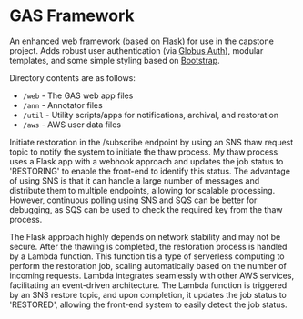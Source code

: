 # GAS Framework
An enhanced web framework (based on [Flask](https://flask.palletsprojects.com/)) for use in the capstone project. Adds robust user authentication (via [Globus Auth](https://docs.globus.org/api/auth)), modular templates, and some simple styling based on [Bootstrap](https://getbootstrap.com/docs/3.3/).

Directory contents are as follows:
* `/web` - The GAS web app files
* `/ann` - Annotator files
* `/util` - Utility scripts/apps for notifications, archival, and restoration
* `/aws` - AWS user data files

Initiate restoration in the /subscribe endpoint by using an SNS thaw request topic to notify the system to initiate the thaw process. My thaw process uses a Flask app with a webhook approach and updates the job status to 'RESTORING' to enable the front-end to identify this status. The advantage of using SNS is that it can handle a large number of messages and distribute them to multiple endpoints, allowing for scalable processing. However, continuous polling using SNS and SQS can be better for debugging, as SQS can be used to check the required key from the thaw process.

The Flask approach highly depends on network stability and may not be secure. After the thawing is completed, the restoration process is handled by a Lambda function. This function tis a type of  serverless computing to perform the restoration job, scaling automatically based on the number of incoming requests. Lambda integrates seamlessly with other AWS services, facilitating an event-driven architecture. The Lambda function is triggered by an SNS restore topic, and upon completion, it updates the job status to 'RESTORED', allowing the front-end system to easily detect the job status.